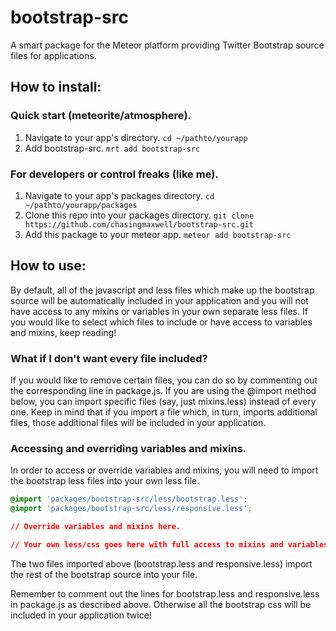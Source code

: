 bootstrap-src
=============

A smart package for the Meteor platform providing Twitter Bootstrap source files for applications.

## How to install:

### Quick start (meteorite/atmosphere).

1. Navigate to your app's directory. `cd ~/pathto/yourapp`
2. Add bootstrap-src. `mrt add bootstrap-src`

### For developers or control freaks (like me).

1. Navigate to your app's packages directory. `cd ~/pathto/yourapp/packages`
2. Clone this repo into your packages directory. `git clone https://github.com/chasingmaxwell/bootstrap-src.git`
3. Add this package to your meteor app. `meteor add bootstrap-src`

## How to use:

By default, all of the javascript and less files which make up the bootstrap source will be automatically included in your application and you will not have access to any mixins or variables in your own separate less files. If you would like to select which files to include or have access to variables and mixins, keep reading!

### What if I don't want every file included?

If you would like to remove certain files, you can do so by commenting out the corresponding line in package.js. If you are using the @import method below, you can import specific files (say, just mixins.less) instead of every one. Keep in mind that if you import a file which, in turn, imports additional files, those additional files will be included in your application.

### Accessing and overriding variables and mixins.

In order to access or override variables and mixins, you will need to import the bootstrap less files into your own less file.

```css
@import 'packages/bootstrap-src/less/bootstrap.less';
@import 'packages/bootstrap-src/less/responsive.less';

// Override variables and mixins here.

// Your own less/css goes here with full access to mixins and variables.
```

The two files imported above (bootstrap.less and responsive.less) import the rest of the bootstrap source into your file.

Remember to comment out the lines for bootstrap.less and responsive.less in package.js as described above. Otherwise all the bootstrap css will be included in your application twice!
